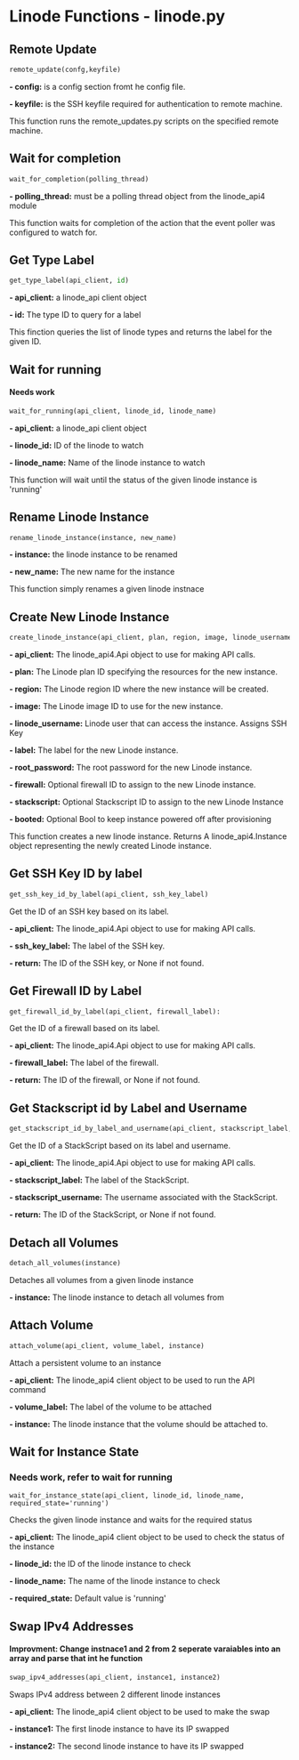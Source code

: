 # Linode Functions - linode.py
## Remote Update
```python
remote_update(confg,keyfile)
```
**- config:** is a config section fromt he config file.

**- keyfile:** is the SSH keyfile required for authentication to remote machine.

This function runs the remote_updates.py scripts on the specified remote machine.

## Wait for completion
```python
wait_for_completion(polling_thread)
```

**- polling_thread:** must be a polling thread object from the linode_api4 module

This function waits for completion of the action that the event poller was configured to watch for.

## Get Type Label
```python
get_type_label(api_client, id)
```

**- api_client:** a linode_api client object

**- id:** The type ID to query for a label

This finction queries the list of linode types and returns the label for the given ID.

## Wait for running
#### Needs work
```python
wait_for_running(api_client, linode_id, linode_name)
```

**- api_client:** a linode_api client object

**- linode_id:** ID of the linode to watch

**- linode_name:** Name of the linode instance to watch

This function will wait until the status of the given linode instance is 'running'

## Rename Linode Instance
```python
rename_linode_instance(instance, new_name)
```

**- instance:** the linode instance to be renamed

**- new_name:** The new name for the instance

This function simply renames a given linode instnace

## Create New Linode Instance
```python
create_linode_instance(api_client, plan, region, image, linode_username, label, root_password, firewall, stackscript, booted)
```
**- api_client:** The linode_api4.Api object to use for making API calls.

**- plan:** The Linode plan ID specifying the resources for the new instance.

**- region:** The Linode region ID where the new instance will be created.

**- image:** The Linode image ID to use for the new instance.

**- linode_username:** Linode user that can access the instance. Assigns SSH Key

**- label:** The label for the new Linode instance.

**- root_password:** The root password for the new Linode instance.

**- firewall:** Optional firewall ID to assign to the new Linode instance.

**- stackscript:** Optional Stackscript ID to assign to the new Linode Instance

**- booted:** Optional Bool to keep instance powered off after provisioning

This function creates a new linode instance. Returns A linode_api4.Instance object representing the newly created Linode instance.

## Get SSH Key ID by label
```python
get_ssh_key_id_by_label(api_client, ssh_key_label)
```
Get the ID of an SSH key based on its label.

**- api_client:** The linode_api4.Api object to use for making API calls.

**- ssh_key_label:** The label of the SSH key.

**- return:** The ID of the SSH key, or None if not found.

## Get Firewall ID by Label
```python
get_firewall_id_by_label(api_client, firewall_label):
```

Get the ID of a firewall based on its label.

**- api_client:** The linode_api4.Api object to use for making API calls.

**- firewall_label:** The label of the firewall.

**- return:** The ID of the firewall, or None if not found.

## Get Stackscript id by Label and Username
```python
get_stackscript_id_by_label_and_username(api_client, stackscript_label, stackscript_username)
```

Get the ID of a StackScript based on its label and username.

**- api_client:** The linode_api4.Api object to use for making API calls.

**- stackscript_label:** The label of the StackScript.

**- stackscript_username:** The username associated with the StackScript.

**- return:** The ID of the StackScript, or None if not found.

## Detach all Volumes
```python
detach_all_volumes(instance)
```

Detaches all volumes from a given linode instance

**- instance:** The linode instance to detach all volumes from

## Attach Volume
```python
attach_volume(api_client, volume_label, instance)
```

Attach a persistent volume to an instance

**- api_client:** The linode_api4 client object to be used to run the API command

**- volume_label:** The label of the volume to be attached

**- instance:** The linode instance that the volume should be attached to.

## Wait for Instance State
### Needs work, refer to wait for running
```pythgon
wait_for_instance_state(api_client, linode_id, linode_name, required_state='running')
```

Checks the given linode instance and waits for the required status

**- api_client:** The linode_api4 client object to be used to check the status of the instance

**- linode_id:** the ID of the linode instance to check

**- linode_name:** The name of the linode instance to check

**- required_state:** Default value is 'running'

## Swap IPv4 Addresses
#### Improvment: Change instnace1 and 2 from 2 seperate varaiables into an array and parse that int he function
```python
swap_ipv4_addresses(api_client, instance1, instance2)
```

Swaps IPv4 address between 2 different linode instances

**- api_client:** The linode_api4 client object to be used to make the swap

**- instance1:** The first linode instance to have its IP swapped

**- instance2:** The second linode instance to have its IP swapped